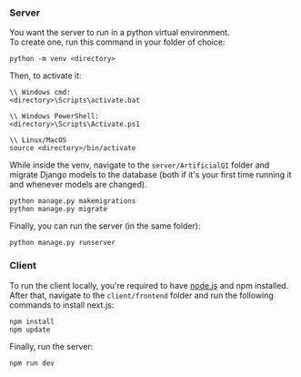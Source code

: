 ### Server

You want the server to run in a python virtual environment.  
To create one, run this command in your folder of choice:

```
python -m venv <directory>
```

Then, to activate it:

```
\\ Windows cmd:
<directory>\Scripts\activate.bat

\\ Windows PowerShell:
<directory>\Scripts\Activate.ps1

\\ Linux/MacOS
source <directory>/bin/activate
```

While inside the venv, navigate to the `server/ArtificialQI` folder and migrate
Django models to the database (both if it's your first time running it and whenever models are changed).

```
python manage.py makemigrations
python manage.py migrate
```

Finally, you can run the server (in the same folder):

```
python manage.py runserver
```

### Client

To run the client locally, you're required to have [node.js](https://nodejs.org/en) and npm installed. After that, navigate to the `client/frontend` folder and run the following commands to install next.js:

```
npm install
npm update
```

Finally, run the server:

```
npm run dev
```
